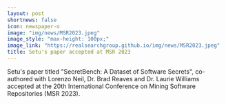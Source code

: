 ```yaml
---
layout: post
shortnews: false
icon: newspaper-o
image: "img/news/MSR2023.jpeg"
image_style: "max-height: 100px;"
image_link: "https://realsearchgroup.github.io/img/news/MSR2023.jpeg"
title: Setu's paper accepted at MSR 2023
---
```


Setu's paper titled "SecretBench: A Dataset of Software Secrets", co-authored with Lorenzo Neil, Dr. Brad Reaves and Dr. Laurie Williams accepted at the 20th International Conference on Mining Software Repositories (MSR 2023).